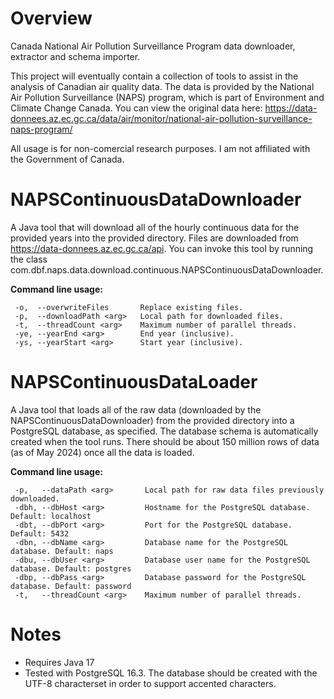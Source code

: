 # Overview
Canada National Air Pollution Surveillance Program data downloader, extractor and schema importer. 

This project will eventually contain a collection of tools to assist in the analysis of Canadian air quality data. The data is provided by the National Air Pollution Surveillance (NAPS) program, which is part of Environment and Climate Change Canada. You can view the original data here: https://data-donnees.az.ec.gc.ca/data/air/monitor/national-air-pollution-surveillance-naps-program/

All usage is for non-comercial research purposes. I am not affiliated with the Government of Canada.

# NAPSContinuousDataDownloader

A Java tool that will download all of the hourly continuous data for the provided years into the provided directory. Files are downloaded from https://data-donnees.az.ec.gc.ca/api. You can invoke this tool by running the class com.dbf.naps.data.download.continuous.NAPSContinuousDataDownloader.

**Command line usage:**
```
 -o,  --overwriteFiles       Replace existing files.
 -p,  --downloadPath <arg>   Local path for downloaded files.
 -t,  --threadCount <arg>    Maximum number of parallel threads.
 -ye, --yearEnd <arg>        End year (inclusive).
 -ys, --yearStart <arg>      Start year (inclusive).
```

# NAPSContinuousDataLoader

A Java tool that loads all of the raw data (downloaded by the NAPSContinuousDataDownloader) from the provided directory into a PostgreSQL database, as specified. The database schema is automatically created when the tool runs. There should be about 150 million rows of data (as of May 2024) once all the data is loaded.

**Command line usage:**
```
 -p,   --dataPath <arg>       Local path for raw data files previously downloaded.
 -dbh, --dbHost <arg>         Hostname for the PostgreSQL database. Default: localhost
 -dbt, --dbPort <arg>         Port for the PostgreSQL database. Default: 5432
 -dbn, --dbName <arg>         Database name for the PostgreSQL database. Default: naps
 -dbu, --dbUser <arg>         Database user name for the PostgreSQL database. Default: postgres
 -dbp, --dbPass <arg>         Database password for the PostgreSQL database. Default: password
 -t,   --threadCount <arg>    Maximum number of parallel threads.
```

# Notes

- Requires Java 17
- Tested with PostgreSQL 16.3. The database should be created with the UTF-8 characterset in order to support accented characters. 

